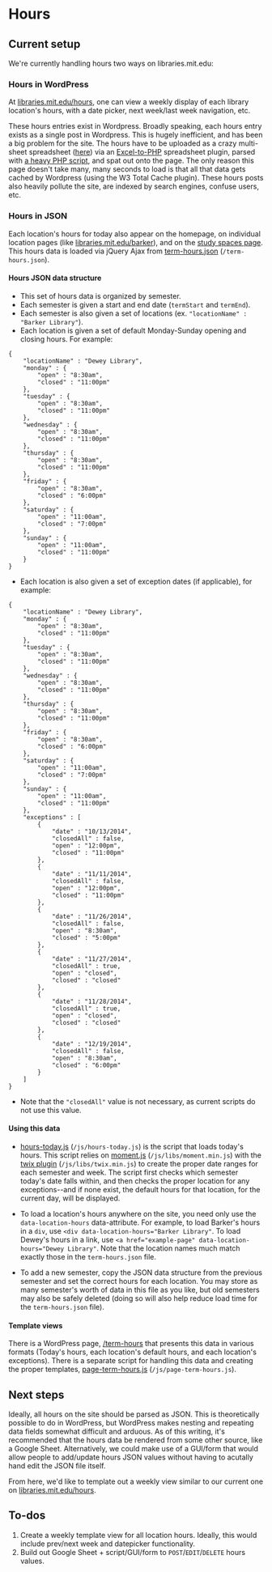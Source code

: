 # Hours

## Current setup

We're currently handling hours two ways on libraries.mit.edu:

### Hours in WordPress

At [libraries.mit.edu/hours](http://libraries.mit.edu/hours), one can view a weekly display of each library location's hours, with a date picker, next week/last week navigation, etc.

These hours entries exist in Wordpress. Broadly speaking, each hours entry exists as a single post in Wordpress. This is hugely inefficient, and has been a big problem for the site. The hours have to be uploaded as a crazy multi-sheet spreadsheet ([here](//wikis.mit.edu/confluence/display/UXWS/Hours)) via an [Excel-to-PHP](https://github.com/zgreen/MITlibraries-parent/tree/prod/libs/PHPExcel-develop) spreadsheet plugin, parsed with [a heavy PHP script](github.com/zgreen/MITlibraries-parent/blob/prod/lib/hours.php), and spat out onto the page. The only reason this page doesn't take many, many seconds to load is that all that data gets cached by Wordpress (using the W3 Total Cache plugin). These hours posts also heavily pollute the site, are indexed by search engines, confuse users, etc.

### Hours in JSON

Each location's hours for today also appear on the homepage, on individual location pages (like [libraries.mit.edu/barker](//libraries.mit.edu)), and on the [study spaces page](libraries.mit.edu/study). This hours data is loaded via jQuery Ajax from [term-hours.json](//github.com/zgreen/MITlibraries-parent/blob/prod/term-hours.json) (`/term-hours.json`).

#### Hours JSON data structure

- This set of hours data is organized by semester.
- Each semester is given a start and end date (`termStart` and `termEnd`).
- Each semester is also given a set of locations (ex. `"locationName" : "Barker Library"`). 
- Each location is given a set of default Monday-Sunday opening and closing hours. For example:
```
{
	"locationName" : "Dewey Library",
	"monday" : {
		"open" : "8:30am",
		"closed" : "11:00pm"
	},
	"tuesday" : {
		"open" : "8:30am",
		"closed" : "11:00pm"
	},
	"wednesday" : {
		"open" : "8:30am",
		"closed" : "11:00pm"
	},
	"thursday" : {
		"open" : "8:30am",
		"closed" : "11:00pm"
	},
	"friday" : {
		"open" : "8:30am",
		"closed" : "6:00pm"
	},
	"saturday" : {
		"open" : "11:00am",
		"closed" : "7:00pm"
	},
	"sunday" : {
		"open" : "11:00am",
		"closed" : "11:00pm"
	}
}
```
- Each location is also given a set of exception dates (if applicable), for example:
```
{
	"locationName" : "Dewey Library",
	"monday" : {
		"open" : "8:30am",
		"closed" : "11:00pm"
	},
	"tuesday" : {
		"open" : "8:30am",
		"closed" : "11:00pm"
	},
	"wednesday" : {
		"open" : "8:30am",
		"closed" : "11:00pm"
	},
	"thursday" : {
		"open" : "8:30am",
		"closed" : "11:00pm"
	},
	"friday" : {
		"open" : "8:30am",
		"closed" : "6:00pm"
	},
	"saturday" : {
		"open" : "11:00am",
		"closed" : "7:00pm"
	},
	"sunday" : {
		"open" : "11:00am",
		"closed" : "11:00pm"
	},
	"exceptions" : [
		{
			"date" : "10/13/2014",
			"closedAll" : false,
			"open" : "12:00pm",
			"closed" : "11:00pm"
		},
		{
			"date" : "11/11/2014",
			"closedAll" : false,
			"open" : "12:00pm",
			"closed" : "11:00pm"
		},
		{
			"date" : "11/26/2014",
			"closedAll" : false,
			"open" : "8:30am",
			"closed" : "5:00pm"
		},
		{
			"date" : "11/27/2014",
			"closedAll" : true,
			"open" : "closed",
			"closed" : "closed"
		},
		{
			"date" : "11/28/2014",
			"closedAll" : true,
			"open" : "closed",
			"closed" : "closed"
		},
		{
			"date" : "12/19/2014",
			"closedAll" : false,
			"open" : "8:30am",
			"closed" : "6:00pm"
		}
	]
}
```
- Note that the `"closedAll"` value is not necessary, as current scripts do not use this value.

#### Using this data

- [hours-today.js](//github.com/zgreen/MITlibraries-parent/blob/prod/js/hours-today.js) (`/js/hours-today.js`) is the script that loads today's hours. This script relies on [moment.js](//github.com/zgreen/MITlibraries-parent/blob/prod/js/libs/moment.min.js) (`/js/libs/moment.min.js`) with the [twix plugin](//github.com/zgreen/MITlibraries-parent/blob/prod/js/libs/twix.min.js) (`/js/libs/twix.min.js`) to create the proper date ranges for each semester and week. The script first checks which semester today's date falls within, and then checks the proper location for any exceptions--and if none exist, the default hours for that location, for the current day, will be displayed.

- To load a location's hours anywhere on the site, you need only use the `data-location-hours` data-attribute. For example, to load Barker's hours in a `div`, use `<div data-location-hours="Barker Library"`. To load Dewey's hours in a link, use `<a href="example-page" data-location-hours="Dewey Library"`. Note that the location names much match exactly those in the `term-hours.json` file.

- To add a new semester, copy the JSON data structure from the previous semester and set the correct hours for each location. You may store as many semester's worth of data in this file as you like, but old semesters may also be safely deleted (doing so will also help reduce load time for the `term-hours.json` file).

#### Template views

There is a WordPress page, [/term-hours](//libraries.mit.edu/term-hours) that presents this data in various formats (Today's hours, each location's default hours, and each location's exceptions). There is a separate script for handling this data and creating the proper templates, [page-term-hours.js](//github.com/zgreen/MITlibraries-parent/blob/prod/js/page-term-hours.js) (`/js/page-term-hours.js`).

## Next steps

Ideally, all hours on the site should be parsed as JSON. This is theoretically possible to do in WordPress, but WordPress makes nesting and repeating data fields somewhat difficult and arduous. As of this writing, it's recommended that the hours data be rendered from some other source, like a Google Sheet. Alternatively, we could make use of a GUI/form that would allow people to add/update hours JSON values without having to acutally hand edit the JSON file itself.

From here, we'd like to template out a weekly view similar to our current one on [libraries.mit.edu/hours](http://libraries.mit.edu/hours).

## To-dos

1. Create a weekly template view for all location hours. Ideally, this would include prev/next week and datepicker functionality.
2. Build out Google Sheet + script/GUI/form to `POST`/`EDIT`/`DELETE` hours values.